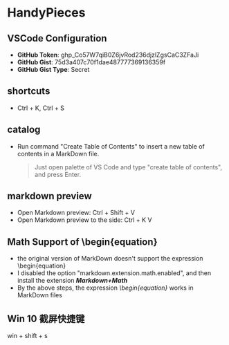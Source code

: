 # HandyPieces

## VSCode Configuration

- **GitHub Token**: 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
- **GitHub Gist**: 75d3a407c70f1dae487777369136359f
- **GitHub Gist Type**: Secret

## shortcuts

- Ctrl + K, Ctrl + S

## catalog

- Run command "Create Table of Contents" to insert a new table of contents in a MarkDown file.
    > Just open palette of VS Code and type "create table of contents", and press Enter.

## markdown preview

- Open Markdown preview: Ctrl + Shift + V
- Open Markdown preview to the side: Ctrl + K V

## Math Support of \begin{equation}

- the original version of MarkDown doesn't support the expression \begin{equation}
- I disabled the option "markdown.extension.math.enabled", and then install the extension  ***Markdown+Math***
- By the above steps, the expression *\begin{equation}* works in MarkDown files

## Win 10 截屏快捷键

win + shift + s
